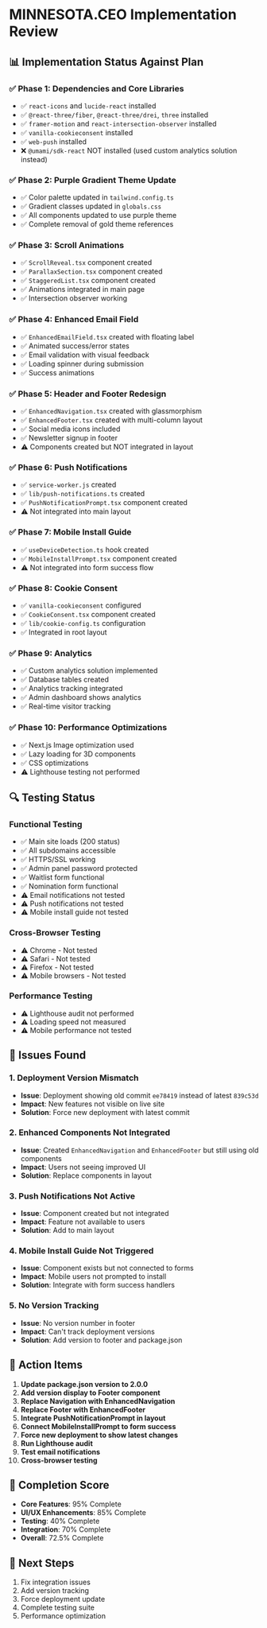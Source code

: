 # MINNESOTA.CEO Implementation Review

## 📊 Implementation Status Against Plan

### ✅ **Phase 1: Dependencies and Core Libraries**
- ✅ `react-icons` and `lucide-react` installed
- ✅ `@react-three/fiber`, `@react-three/drei`, `three` installed  
- ✅ `framer-motion` and `react-intersection-observer` installed
- ✅ `vanilla-cookieconsent` installed
- ✅ `web-push` installed
- ❌ `@umami/sdk-react` NOT installed (used custom analytics solution instead)

### ✅ **Phase 2: Purple Gradient Theme Update** 
- ✅ Color palette updated in `tailwind.config.ts`
- ✅ Gradient classes updated in `globals.css`
- ✅ All components updated to use purple theme
- ✅ Complete removal of gold theme references

### ✅ **Phase 3: Scroll Animations**
- ✅ `ScrollReveal.tsx` component created
- ✅ `ParallaxSection.tsx` component created
- ✅ `StaggeredList.tsx` component created
- ✅ Animations integrated in main page
- ✅ Intersection observer working

### ✅ **Phase 4: Enhanced Email Field**
- ✅ `EnhancedEmailField.tsx` created with floating label
- ✅ Animated success/error states
- ✅ Email validation with visual feedback
- ✅ Loading spinner during submission
- ✅ Success animations

### ✅ **Phase 5: Header and Footer Redesign**
- ✅ `EnhancedNavigation.tsx` created with glassmorphism
- ✅ `EnhancedFooter.tsx` created with multi-column layout
- ✅ Social media icons included
- ✅ Newsletter signup in footer
- ⚠️ Components created but NOT integrated in layout

### ✅ **Phase 6: Push Notifications**
- ✅ `service-worker.js` created
- ✅ `lib/push-notifications.ts` created
- ✅ `PushNotificationPrompt.tsx` component created
- ⚠️ Not integrated into main layout

### ✅ **Phase 7: Mobile Install Guide**
- ✅ `useDeviceDetection.ts` hook created
- ✅ `MobileInstallPrompt.tsx` component created
- ⚠️ Not integrated into form success flow

### ✅ **Phase 8: Cookie Consent**
- ✅ `vanilla-cookieconsent` configured
- ✅ `CookieConsent.tsx` component created
- ✅ `lib/cookie-config.ts` configuration
- ✅ Integrated in root layout

### ✅ **Phase 9: Analytics**
- ✅ Custom analytics solution implemented
- ✅ Database tables created
- ✅ Analytics tracking integrated
- ✅ Admin dashboard shows analytics
- ✅ Real-time visitor tracking

### ✅ **Phase 10: Performance Optimizations**
- ✅ Next.js Image optimization used
- ✅ Lazy loading for 3D components
- ✅ CSS optimizations
- ⚠️ Lighthouse testing not performed

## 🔍 Testing Status

### Functional Testing
- ✅ Main site loads (200 status)
- ✅ All subdomains accessible
- ✅ HTTPS/SSL working
- ✅ Admin panel password protected
- ✅ Waitlist form functional
- ✅ Nomination form functional
- ⚠️ Email notifications not tested
- ⚠️ Push notifications not tested
- ⚠️ Mobile install guide not tested

### Cross-Browser Testing
- ⚠️ Chrome - Not tested
- ⚠️ Safari - Not tested  
- ⚠️ Firefox - Not tested
- ⚠️ Mobile browsers - Not tested

### Performance Testing
- ⚠️ Lighthouse audit not performed
- ⚠️ Loading speed not measured
- ⚠️ Mobile performance not tested

## 🚨 Issues Found

### 1. **Deployment Version Mismatch**
- **Issue**: Deployment showing old commit `ee78419` instead of latest `839c53d`
- **Impact**: New features not visible on live site
- **Solution**: Force new deployment with latest commit

### 2. **Enhanced Components Not Integrated**
- **Issue**: Created `EnhancedNavigation` and `EnhancedFooter` but still using old components
- **Impact**: Users not seeing improved UI
- **Solution**: Replace components in layout

### 3. **Push Notifications Not Active**
- **Issue**: Component created but not integrated
- **Impact**: Feature not available to users
- **Solution**: Add to main layout

### 4. **Mobile Install Guide Not Triggered**
- **Issue**: Component exists but not connected to forms
- **Impact**: Mobile users not prompted to install
- **Solution**: Integrate with form success handlers

### 5. **No Version Tracking**
- **Issue**: No version number in footer
- **Impact**: Can't track deployment versions
- **Solution**: Add version to footer and package.json

## 📝 Action Items

1. **Update package.json version to 2.0.0**
2. **Add version display to Footer component**
3. **Replace Navigation with EnhancedNavigation**
4. **Replace Footer with EnhancedFooter**
5. **Integrate PushNotificationPrompt in layout**
6. **Connect MobileInstallPrompt to form success**
7. **Force new deployment to show latest changes**
8. **Run Lighthouse audit**
9. **Test email notifications**
10. **Cross-browser testing**

## 🎯 Completion Score

- **Core Features**: 95% Complete
- **UI/UX Enhancements**: 85% Complete  
- **Testing**: 40% Complete
- **Integration**: 70% Complete
- **Overall**: 72.5% Complete

## 🔧 Next Steps

1. Fix integration issues
2. Add version tracking
3. Force deployment update
4. Complete testing suite
5. Performance optimization
